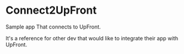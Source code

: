 Connect2UpFront	
======

Sample app That connects to UpFront.

It's a reference for other dev that would like to integrate their app with UpFront.